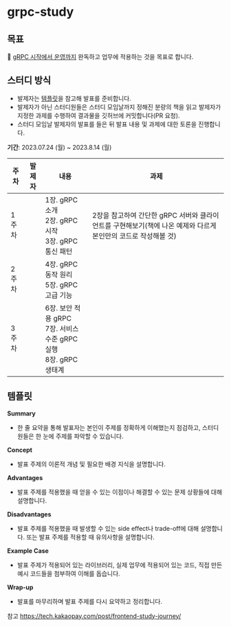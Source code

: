 # grpc-study

## 목표

📖 [gRPC 시작에서 운영까지](https://www.yes24.com/Product/Goods/94489227) 완독하고 업무에 적용하는 것을 목표로 합니다.

## 스터디 방식

- 발제자는 [템플릿](https://www.notion.so/2-5fdfb92b8e264e9e974bb5a9429c1fb6?pvs=21)을 참고해 발표를 준비합니다.
- 발제자가 아닌 스터디원들은 스터디 모임날까지 정해진 분량의 책을 읽고 발제자가 지정한 과제를 수행하여 결과물을 깃허브에 커밋합니다(PR 요청).
- 스터디 모임날 발제자의 발표를 들은 뒤 발표 내용 및 과제에 대한 토론을 진행합니다.

**기간**: 2023.07.24 (월) ~ 2023.8.14 (월)

| 주차 | 발제자 | 내용                                                   | 과제 |
| --- |-----|------------------------------------------------------|---|
| 1주차 |   | 1장. gRPC 소개<br>2장. gRPC 시작<br>3장. gRPC 통신 패턴         | 2장을 참고하여 간단한 gRPC 서버와 클라이언트를 구현해보기(책에 나온 예제와 다르게 본인만의 코드로 작성해볼 것) |
| 2주차 |   | 4장. gRPC 동작 원리<br>5장. gRPC 고급 기능                     |  |
| 3주차 |   | 6장. 보안 적용 gRPC<br>7장. 서비스 수준 gRPC 실행<br>8장. gRPC 생태계 |  |


## 템플릿

**Summary**

- 한 줄 요약을 통해 발표자는 본인이 주제를 정확하게 이해했는지 점검하고, 스터디원들은 한 눈에 주제를 파악할 수 있습니다.

**Concept**

- 발표 주제의 이론적 개념 및 필요한 배경 지식을 설명합니다.

**Advantages**

- 발표 주제를 적용했을 때 얻을 수 있는 이점이나 해결할 수 있는 문제 상황들에 대해 설명합니다.

**Disadvantages**

- 발표 주제를 적용했을 때 발생할 수 있는 side effect나 trade-off에 대해 설명합니다. 또는 발표 주제를 적용할 때 유의사항을 설명합니다.

**Example Case**

- 발표 주제가 적용되어 있는 라이브러리, 실제 업무에 적용되어 있는 코드, 직접 만든 예시 코드들을 첨부하여 이해를 돕습니다.

**Wrap-up**

- 발표를 마무리하며 발표 주제를 다시 요약하고 정리합니다.


참고 https://tech.kakaopay.com/post/frontend-study-journey/
